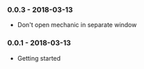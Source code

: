 ### 0.0.3 - 2018-03-13
* Don't open mechanic in separate window

### 0.0.1 - 2018-03-13
* Getting started